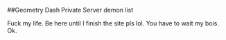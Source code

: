 ##Geometry Dash Private Server demon list

Fuck my life.
Be here until I finish the site pls lol.
You have to wait my bois.
Ok.
